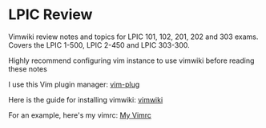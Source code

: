 # LPIC Review
Vimwiki review notes and topics for LPIC 101, 102, 201, 202 and 303 exams. <br>
Covers the LPIC 1-500, LPIC 2-450 and LPIC 303-300. <br>

Highly recommend configuring vim instance to use vimwiki before reading these notes <br>

I use this Vim plugin manager:
[vim-plug](https://github.com/junegunn/vim-plug)

Here is the guide for installing vimwiki:
[vimwiki](https://github.com/vimwiki/vimwiki#installation)

For an example, here's my vimrc:
[My Vimrc](https://github.com/ngrogg/dotfiles/blob/main/.vimrc)
